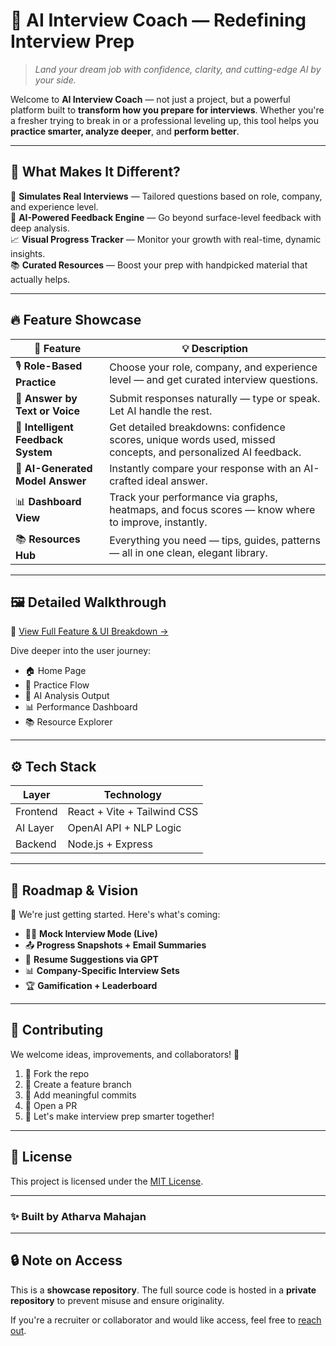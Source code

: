# 🧠 AI Interview Coach — Redefining Interview Prep

> *Land your dream job with confidence, clarity, and cutting-edge AI by your side.*

Welcome to **AI Interview Coach** — not just a project, but a powerful platform built to **transform how you prepare for interviews**. Whether you're a fresher trying to break in or a professional leveling up, this tool helps you **practice smarter, analyze deeper**, and **perform better**.

---

## 🌟 What Makes It Different?

🎯 **Simulates Real Interviews** — Tailored questions based on role, company, and experience level.  
🧠 **AI-Powered Feedback Engine** — Go beyond surface-level feedback with deep analysis.  
📈 **Visual Progress Tracker** — Monitor your growth with real-time, dynamic insights.  
📚 **Curated Resources** — Boost your prep with handpicked material that actually helps.  

---

## 🔥 Feature Showcase

| 🚀 Feature | 💡 Description |
|------------|----------------|
| 🎙️ **Role-Based Practice** | Choose your role, company, and experience level — and get curated interview questions. |
| 🧾 **Answer by Text or Voice** | Submit responses naturally — type or speak. Let AI handle the rest. |
| 🧠 **Intelligent Feedback System** | Get detailed breakdowns: confidence scores, unique words used, missed concepts, and personalized AI feedback. |
| 📘 **AI-Generated Model Answer** | Instantly compare your response with an AI-crafted ideal answer. |
| 📊 **Dashboard View** | Track your performance via graphs, heatmaps, and focus scores — know where to improve, instantly. |
| 📚 **Resources Hub** | Everything you need — tips, guides, patterns — all in one clean, elegant library. |

---

## 🖼️ Detailed Walkthrough

📎 [View Full Feature & UI Breakdown →](Detailed_Project_Walkthrough.md)

Dive deeper into the user journey:
- 🏠 Home Page  
- 🎯 Practice Flow  
- 🧠 AI Analysis Output  
- 📊 Performance Dashboard  
- 📚 Resource Explorer  

---

## ⚙️ Tech Stack

| Layer         | Technology                      |
|---------------|----------------------------------|
| Frontend      | React + Vite + Tailwind CSS      |
| AI Layer      | OpenAI API + NLP Logic           |
| Backend  | Node.js + Express             |


---

## 🌱 Roadmap & Vision

🚧 We're just getting started. Here's what's coming:

- 🧑‍💻 **Mock Interview Mode (Live)**  
- 📤 **Progress Snapshots + Email Summaries**  
- 🤖 **Resume Suggestions via GPT**  
- 📊 **Company-Specific Interview Sets**  
- 🏆 **Gamification + Leaderboard**

---

## 🧩 Contributing

We welcome ideas, improvements, and collaborators! 🚀

1. 🍴 Fork the repo  
2. 🌿 Create a feature branch  
3. 💬 Add meaningful commits  
4. 📩 Open a PR  
5. 🧠 Let's make interview prep smarter together!

---

## 📜 License

This project is licensed under the [MIT License](LICENSE).

---

### ✨ Built by **Atharva Mahajan**

---

## 🔒 Note on Access

This is a **showcase repository**. The full source code is hosted in a **private repository** to prevent misuse and ensure originality.

If you're a recruiter or collaborator and would like access, feel free to [reach out](mailto:atharvamahajan2004@gmail.com).


